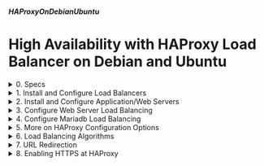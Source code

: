 ##### HAProxyOnDebianUbuntu 
# High Availability with HAProxy Load Balancer on Debian and Ubuntu

<details markdown='1'>
<summary>
0. Specs
</summary>

---
### 0.0. Abstract
High Availability Load Balancing with Letsencrypt free certificates HTTPS support.

### 0.1. Definitions
HAProxy is a powerful software for Load Balancing. 

It can be used for Level 4 (TCP) or Level 7 (HTTP) load balancing. That  means you can use it to share load on web sites or directly client server  programs.

### 0.2. Configurations

srv    : Load Balancer floating IP --> 192.168.1.210  
srvlb1 : Load Balancer 1  --> 192.168.1.221   
srvlb2 : Load Balancer 2  --> 192.168.1.222   
srvaw1 : App/Web Server 1 --> 192.168.1.223  
srvaw2 : App/Web Server 2 --> 192.168.1.224  
srvaw3 : App/Web Server 3 --> 192.168.1.225  
My SMTP Server --> 192.168.1.140 (for keepalived notify messages)

Tested with Debian 12/11 and Ubuntu 24.04/22.04 LTS Servers

A keepalived cluster of 2 load balancers will be used. Normally the first server will run, but if an error happens on the first load balancer or if it is powered off, the second load balancer will take the control of balancing. This step is not absolutely necessary but it eliminates the risk of Single Point of Failure.

This way, our infrastructure keeps running if any of the servers go offline.

2 Load Balancers will be configured with the floating IP of 192.168.1.210. An email from keepalived@www.386387.xyz to notify@www.386387.xyz will be sent if any error occurs or main server changes. 

Our Application or Web Servers must be configured exactly the same way. That way the users will never know to which server they are connected. 

For our examples, we'll install Apache and Mariadb to each App/Web server.

We'll also install galera cluster to the servers to establish Mariadb clustering. 

That way, any change of the database on a server will be replicated to the others.

First we'll load balance the web server, than we'll load balance the Mariadb database usage. At that time, you'll realize, you can load balance any kind of software.

The users only see the floating IP (192.168.1.210) of the Load Balancers, they will never see or realize the other servers or their IPs.

### 0.3. Sources:
[www.haproxy.org](https://www.haproxy.org/)  
[www.server-world.info](https://www.server-world.info/en/note?os=Ubuntu_20.04&p=haproxy&f=1)  
[cbonte.github.io/haproxy-dconv](https://cbonte.github.io/haproxy-dconv/2.3/configuration.html)  
[cbonte.github.io/haproxy-dconv](https://cbonte.github.io/haproxy-dconv/2.3/management.html)  
Book: ISBN: 9781519073846 **Load Balancing with HAProxy** by Nick Ramirez

<br>
</details>

<details markdown='1'>
<summary>
1. Install and Configure Load Balancers
</summary>

---
### 1.1. Install keepalived (srvlb1 and srvlb2)
```
sudo apt update
sudo apt install keepalived --yes
```

### 1.2. Configure First Load Balancer (srvlb1)
Create a config file

```
sudo nano /etc/keepalived/keepalived.conf
```

Fill it as below, remember to change to your IPs, also remember to rename your network adapter from enp0s3 to whatever yours is.

```
global_defs {
	notification_email {
	notify@www.386387.xyz
	}
	notification_email_from keepalived@www.386387.xyz
	smtp_server 192.168.1.140
	smtp_connect_timeout 30
	router_id load_balancer
}
vrrp_instance VI_1 {
	smtp_alert
	interface enp0s3
	virtual_router_id 51
	priority 100
	advert_int 5
	virtual_ipaddress {
	192.168.1.210
	}
}
```

### 1.3. Configure Second Load Balancer (srvlb2)
Create a config file

```
sudo nano /etc/keepalived/keepalived.conf
```

Fill it as below, remember to change to your IPs, also remember to rename your network adapter from enp0s3 to whatever yours is.

```
global_defs {
	notification_email {
	notify@www.386387.xyz
	}
	notification_email_from keepalived@www.386387.xyz
	smtp_server 192.168.1.140
	smtp_connect_timeout 30
	router_id load_balancer
}
vrrp_instance VI_1 {
	smtp_alert
	interface enp0s3
	virtual_router_id 51
	priority 90
	advert_int 5
	virtual_ipaddress {
	192.168.1.210
	}
}
```

### 1.4. Start keepalived on Load Balancers (srvlb1 and srvlb2)
```
sudo systemctl start keepalived
```

You can check the status of keepalived with the following command:

```
sudo systemctl status -l keepalived
```

### 1.5. Install haproxy on Load Balancers (srvlb1 and srvlb2)
```
sudo apt install haproxy --yes
```

Stop it for now, we'll restart it after configuring

```
sudo systemctl stop haproxy
```

<br>
</details>

<details markdown='1'>
<summary>
2. Install and Configure Application/Web Servers
</summary>

---
### 2.1. Install Apache, Mariadb and Galera Cluster on App/Web Servers (srvaw1, srvaw2, and srwaw3)

```
sudo apt update
sudo apt install apache2 mariadb-server galera-4 --yes
```

### 2.2. Create Default Web Pages for App/Web Servers
#### 2.2.1. Create a Default Web Page for the First Server (srvaw1)
Delete the original one

```
sudo rm /var/www/html/index.html
```

Create and Fill the new one

```
sudo nano /var/www/html/index.html
```

Normally, they should have all the same html files, but just to test load balancing we'll put a slight information about the server name.

```
<html>
<title>SrvAW1</title>
<body>
<h1>SrvAW1</h1>
<p>Empty yet.</p>
</body>
</html>
```

#### 2.2.2. Create a Default Web Page for the Second Server (srvaw2)
Delete the original one

```
sudo rm /var/www/html/index.html
```

Create and fill the new one

```
sudo nano /var/www/html/index.html
```

Normally, they should have the same html files, but just to test load  balancing we'll put a slight information about the server name

```
<html>
<title>SrvAW2</title>
<body>
<h1>SrvAW2</h1>
<p>Empty yet.</p>
</body>
</html>
```

#### 2.2.3. Create a Default Web Page for the Third Server (srvaw3)
Delete the original one

```
sudo rm /var/www/html/index.html
```

Create and fill the new one

```
sudo nano /var/www/html/index.html
```

Normally, they should have the same html files, but just to test load  balancing we'll put a slight information about the server name

```
<html>
<title>SrvAW3</title>
<body>
<h1>SrvAW3</h1>
<p>Empty yet.</p>
</body>
</html>
```

### 2.3. Apache Configuration for Logs (srvaw1, srvaw2, and srvaw3)
Because the web access is forwarded through the load balancer, our app/web servers sees the IP of the LB (Load Balancer) as the connecting IP. 

That way, all of the access logs (and error logs) will contain the IP of  the LB only. To overcome this situation and log the correct IPs, some configurations are needed.

#### 2.3.1. Enable Apache2 remoteip Mod (srvaw1, srvaw2, and srvaw3)
```
sudo a2enmod remoteip
```

#### 2.3.2. Change Apache Log to Contain Real IPs (srvaw1, srvaw2, and srvaw3)
When the LB forward the request, it adds a X-Forwarded-For header to the  request. We'll configure Apache2 to include the contents of that header  in the log file.

Edit Apache config file

```
sudo nano /etc/apache2/apache2.conf
```

Around line 212, add the first 2 lines, and change the second 2 lines as  below. Remember to use both of your LB IPs.

```
RemoteIPHeader X-Forwarded-For
RemoteIPInternalProxy 192.168.1.221 192.168.1.222
LogFormat "%v:%p %a %l %u %t \"%r\" %>s %O \"%{Referer}i\" \"%{User-Agent}i\"" vhost_combined
LogFormat "%a %l %u %t \"%r\" %>s %O \"%{Referer}i\" \"%{User-Agent}i\"" combined
```

#### 2.3. Restart Apache (srvaw1, srvaw2, and srvaw3)
```
sudo systemctl restart apache2
```

### 2.4. Configure Mariadb on App/Web Servers (srvaw1, srvaw2, and srvaw3)
#### 2.4.1. Secure Mariadb Installations (srvaw1, srvaw2, and srvaw3)
The following command makes some fine tunes regarding Mariadb security.

```
sudo mysql_secure_installation
```

You will be asked some questions.  

`Enter current password for root (enter for none):`  

There is no password yet, so press enter.

The next 2 questions 

`Switch to unix_socket authentication [Y/n]`   
and  
`Change the root password? [Y/n]`   

are about securing root account. In Ubuntu and Debian root account is  already protected, so you can answer n.

For the next questions you can select default answers.

#### 2.4.2. Create a Mariadb User to Access from Our Workstation (srvaw1, srvaw2, and srvaw3)
Will be used for testing, remember to change to your LB IPs and give your  password.

```
sudo mariadb
```

Run on mariadb shell

```
GRANT ALL ON *.* TO 'admin'@'192.168.1.221' IDENTIFIED BY 'Password12';
GRANT ALL ON *.* TO 'admin'@'192.168.1.222' IDENTIFIED BY 'Password12';
FLUSH PRIVILEGES;
EXIT;
```

### 2.5. Configure Galera Cluster on Mariadb (srvaw1, srvaw2, and srvaw3)
#### 2.5.1. Temporarily Stop Mariadb Before Configuration (srvaw1, srvaw2, and srvaw3)

```
sudo systemctl stop mariadb
```

#### 2.5.2. Enable Mariadb Binds to Other Computers (srvaw1, srvaw2, and srvaw3)
This is necessary for the cluster, also will let us join Mariadb from our workstation.

```
sudo nano /etc/mysql/mariadb.conf.d/50-server.cnf
```

Change the following line (Around line 27-30)

from:

```
bind-address = 127.0.0.1
```

to:

```
bind-address = 0.0.0.0
```

#### 2.5.3. Configure Galera Cluster on Mariadb (srvaw1, srvaw2, and srvaw3)

Create a new conf file and fill it

```
sudo nano /etc/mysql/mariadb.conf.d/99-cluster.cnf
```

Fill as below, remember to use your ip addresses

```
[galera]
innodb_autoinc_lock_mode = 2
wsrep_cluster_name    = "x386_cluster"
wsrep_cluster_address = "gcomm://192.168.1.223,192.168.1.224,192.168.1.225"
wsrep_provider = /usr/lib/galera/libgalera_smm.so
wsrep_provider_options = "evs.suspect_timeout=PT10S"
wsrep_on = on 
default_storage_engine = InnoDB 
innodb_doublewrite = 1 
binlog_format = ROW
```

#### 2.5.4. Start Galera Cluster On First App/Web Server (srvaw1)
**!!! You should run this only on one of the servers !!!**

```
sudo galera_new_cluster
```

This command should also starts mariadb on this node

#### 2.5.5. Start Mariadb on Other Nodes too (srvaw2 and srvaw3)

Run on the other servers:

```
sudo systemctl start mariadb
```

<br>
</details>

<details markdown='1'>
<summary>
3. Configure Web Server Load Balancing 
</summary>

---
We'll configure HAProxy to load balance 3 web servers (192.168.1.223,  192.168.1.224 and 192.168.1.225. 

### 3.1. Configure HAProxy (srvlb1 and srvlb2)
```
sudo nano /etc/haproxy/haproxy.cfg
```

Add to the end of the file

```
# define frontend for apache
frontend fe_http_80
        # listen to port 80
        bind *:80
        # set the backend
        default_backend    be_http_80
        # send X-Forwarded-For header
        option   forwardfor
# define backend for apache
backend be_http_80
        # use roundrobin algorithm for balancing
        balance  roundrobin
        # define backend servers
        server   srvaw1 192.168.1.223:80 check
        server   srvaw2 192.168.1.224:80 check
        server   srvaw3 192.168.1.225:80 check
```

### 3.2. Restart haproxy (srvlb1 and srvlb2)
```
sudo systemctl restart haproxy
```

### 3.3. Explanations
frontend is the incoming connection(s) coming to LB (Load Balancer)  
backend is the forwarding places for these icoming connection(s)  

`frontend fe_http_80`

Define a frontend connection and label it as fe_http_80. You can label it  whatever you want.

`bind *:80`

Listen incoming connection from all the IPs of the LB at port 80

`default_backend    be_http_80`

The backend for this frontend is named as be_http_80

`option  forwardfor`

Capture the IP of the client at add it with a X-Forwarded-For header. We  will use this IP at Apache log.

`backend be_http_80`

Define the backend named as be_http_80

`balance  roundrobin`

Roundrobin algorithm is used for load balancing. There are some other  algorithms too, and they will be explained at 5. Round robin algorithm  means the servers will be selected as one by one. 

`server   srvaw1 192.168.1.223:80 check`  
`server   srvaw2 192.168.1.224:80 check`  
`server   srvaw3 192.168.1.225:80 check`  

List of backend servers. srvaw1, srvaw2 and srvaw3 are used as labels. IP  and port will be used as forwarding ip and port. check parameter informs # the LB to check the backend server if the ip and port is alive. There are  some other parameters too, and they will be explained at 5.

### 3.4. Testing
You can connect to web site http://192.168.1.210 from different  workstations and see it is connecting to 192.168.1.223, 192.168.1.224, and 192.168.1.225.

<br>
</details>

<details markdown='1'>
<summary>
4. Configure Mariadb Load Balancing
</summary>

---
### 4.1. Explanations
Load Balancing an application is similar to load balancing a web server. 

All we need is determining the TCP/IP port it is using and making the  configurations using that port. We also use mode directive with tcp  keyword at backend and frontend sections to instruct HAProxy that it will  use tcp (level 4) load balancing.

Mariadb uses port 3306, so we'll make configurations with that port.

### 4.2. Configure HAProxy (srvlb1 and srvlb2)
```
sudo nano /etc/haproxy/haproxy.cfg
```

Add to the end of the file:

```
# define frontend for mariadb
frontend fe_mariadb_3306
        mode            tcp
        # listen to port 3306
        bind *:3306
        # set the backend
        default_backend    be_mariadb_3306
# define backend for mariadb
backend be_mariadb_3306
        mode            tcp
        # use roundrobin algorithm for balancing
        balance  roundrobin
        # define backend servers
        server   srvaw1 192.168.1.223:3306 check
        server   srvaw2 192.168.1.224:3306 check
        server   srvaw3 192.168.1.225:3306 check
```

### 4.3. Reload haproxy (srvlb1 and srvlb2)
We can reload the conf, without interrupting web server balancing 

```
sudo systemctl reload haproxy
```

### 4.4. Testing
You can connect from your workstation using the following command. 

**Remember:** you need to install mariadb-client package in your workstation, if you haven't done so already.

Use the password given at 2.4.2.

```
mariadb -u admin -p -h 192.168.1.210
```

If you run the following command on mariadb shell, you can tell which  server you connected.

```
SHOW VARIABLES LIKE 'hostname';
```

<br>
</details>

<details markdown='1'>
<summary>
5. More on HAProxy Configuration Options
</summary>

---
### 5.1. Default Configuration File
Default configuration file is as below:

```
global
        log /dev/log    local0
        log /dev/log    local1 notice
        chroot /var/lib/haproxy
        stats socket /run/haproxy/admin.sock mode 660 level admin expose-fd listeners
        stats timeout 30s
        user haproxy
        group haproxy
        daemon
        # Default SSL material locations
        ca-base /etc/ssl/certs
        crt-base /etc/ssl/private
        # See: https://ssl-config.mozilla.org/#server=haproxy&serve...
        ssl-default-bind-ciphers ECDHE-ECDSA-AES128-GCM-SHA256:ECDH...
        ssl-default-bind-ciphersuites TLS_AES_128_GCM_SHA256:TLS_AE...
        ssl-default-bind-options ssl-min-ver TLSv1.2 no-tls-tickets
defaults
        log     global
        mode    http
        option  httplog
        option  dontlognull
        timeout connect 5000
        timeout client  50000
        timeout server  50000
        errorfile 400 /etc/haproxy/errors/400.http
        errorfile 403 /etc/haproxy/errors/403.http
        errorfile 408 /etc/haproxy/errors/408.http
        errorfile 500 /etc/haproxy/errors/500.http
        errorfile 502 /etc/haproxy/errors/502.http
        errorfile 503 /etc/haproxy/errors/503.http
        errorfile 504 /etc/haproxy/errors/504.http
```

### 5.2. Explanation of Default Config Parameters
#### 5.2.1. global Section
The settings for "global" section is for HAProxy process settings.

- **log** options set up logging for requests and errors. Most of the time we don't need to change them.
- **chroot** option makes HAProxy run under that specific diretory, and  prevents it from accessing any other place, thus enables enhanced  security.
- **stats** options enables accessing HAProxy from the command line, and  sets it timeout value. 
- **user** and **group** options sets the user and group that HAProxy runs as.
- **daemon** option makes HAProxy run as a background process.
- **ca-base** and **crt-base** options defines the TLS (SSL) certificates if we enable SSL. We will use them when we load balance SSL sites.
- The 3 **ssl-default-**... options are specifications for SSL configuration.
 
There are much more parameters, refer to:  
[cbonte.github.io/haproxy-dconv](https://cbonte.github.io/haproxy-dconv/2.3/configuration.html#3)

#### 5.2.2. defaults Section
This section is for the default values for which we define load balancing. 

- **log global** option says that our definitions will use global log  options.
- **mode http** option states that load balancing operate on level 7 (http), if we set it as "home tcp" it operates at level 4 (tcp), as we did for mariadb load balancing.
- **option httplog** HTTP messages logging is verbosed
- **option dontlognull** don't log requests with no data
- 3 **timeout** options with milisecond values. **connect** for connection to backend servers, **client** for waiting for a client, **server** when a
response is expected from a backend server.
- **errorfile** options defines the error message html files when there is an error at the HAProxy itself. These files can be modified.

### 5.3. Other Sections
The other sections are the options we add to the end of the config file. 

At 3. and 4. we used "backend" and "frontend" sections. 

#### 5.3.1. frontend Section
frontend section defines the part of Load Balancing which is seen by the  users. We can define listening IPs and Ports here, and reference the  backend section to forward the requests.

#### 5.3.2. backend Section
In this section, we define the IPs and Ports to forwarded, we can define  algorithm, mode and some other values here.

#### 5.3.3. listen Section
There is one more possible section, which is "listen". Is it somewhat a  combination of frontend and backend. Below is a very simple example:

```
listen myproxy
     bind *:80
     server srv1 192.168.1.181:80
```

<br>
</details>

<details markdown='1'>
<summary>
6. Load Balancing Algorithms
</summary>

---
- Round Robin: Split Traffic Equally
- Weighted Round Robin: Split Traffic by Weight
- Leastconn: Split Connections Equally
- Weighted Leastconn: Split Connections by Weight
- Hash: The same requests always goes to the same servers.
- First Available: Each server sequentially take some number of connections.

### 6.1. Round Robin Algorithm
For our Apache and Mariadb LB, we used this algorithm. It is a very  simple way to split the traffic equally among the servers. All the  requests are forwarded to each server sequentially.

Example frontend and backend sections:

```
frontend fe_http_80
        bind *:80
        default_backend    be_http_80
backend be_http_80
        balance  roundrobin
        server   srv1 192.168.1.223:80 check
        server   srv2 192.168.1.224:80 check
        server   srv3 192.168.1.225:80 check
```

### 6.2. Weighted Round Robin Algorithm
Weighted Round Robing is similar to standart Round Robin, just you can  set weights to the backends, so that they can have more traffic. It is  useful, if some of your servers have more processing power.

Example frontend and backend sections, srv1 and srv2 will have 2 times  more of traffic than srv3:

```
frontend fe_http_80
        bind *:80
        default_backend    be_http_80
backend be_http_80
        balance  roundrobin
        server   srv1 192.168.1.222:80 weight 2 check
        server   srv2 192.168.1.223:80 weight 2 check
        server   srv3 192.168.1.224:80 weight 1 check
```

You can temporarily disable a backend server by disabled keyword:

```
        server   srv3 192.168.1.224:80 weight 1 disabled
```

### 6.3. Leastconn Algorithm
Leastconn algorithm splits the traffic amongst the server regarding the  connection numbers. So that, all the servers gets equal number of  connections. It is very useful for Load Balancing databases.

Example frontend and backend sections:

```
frontend fe_mariadb_3306
        mode            tcp
        bind *:3306
        default_backend    be_mariadb_3306
backend be_mariadb_3306
        mode            tcp
        balance  leastconn
        server   srv1 192.168.1.223:3306 check
        server   srv2 192.168.1.224:3306 check
        server   srv3 192.168.1.225:3306 check
```

With this algorith, a newly added server may have all the traffic # because it has no connection, to avoid it, there is a keyword named as  slowstart followed by time :

```
        server   srv4 192.168.1.232:3306 check slowstart 60s
```

### 6.4. Weighted Leastconn Algorithm
Weighted Leastconn is similar to standart Leastconn algorithm , just you  can set weights to the backends, so that they can have more traffic. It is # useful, if some of your servers have more processing power.

Example frontend and backend sections, srw1 and srv2 will have 2 times  more of connections than srv3:

```
frontend fe_mariadb_3306
        mode            tcp
        bind *:3306
        default_backend    be_mariadb_3306
backend be_mariadb_3306
        mode            tcp
        balance  leastconn
        server   srv1 192.168.1.223:3306 weight 2 check
        server   srv2 192.168.1.224:3306 weight 2 check
        server   srv3 192.168.1.225:3306 weight 1 check
```

### 6.5. HASH Uri Algorithm
This algorithm is very useful especially when load balancing static web  servers with caching. This algorithm always forwards the same requests to  the same nodes. This way, cache hits and performance increase.

Example frontend and backend sections:

```
frontend fe_http_80
        bind *:80
        default_backend    be_http_80
backend be_http_80
        balance  uri
        server   srv1 192.168.1.223:80 check
        server   srv2 192.168.1.224:80 check
        server   srv3 192.168.1.225:80 check
```

This algorithm can be used in weighted mode too. This way you can utilize the faster servers better. 

Example frontend and backend sections, srw1 and srv2 will have 2 times  more of traffic than srv3:

```
frontend fe_http_80
        bind *:80
        default_backend    be_http_80
backend be_http_80
        balance  uri
        server   srv1 192.168.1.222:80 weight 2 check
        server   srv2 192.168.1.223:80 weight 2 check
        server   srv3 192.168.1.224:80 weight 1 check
```

### 6.6. First Available Algorithm
This algorithm allows to use servers sequentially, but steps up to next  server when specified number of connection is established. That way, it  will use srv1 until the first (say) 50 connections, and after it will use  srv2 etc. This algorithm can be useful when you don't want to install a  server when it is not necessary.

Example frontend and backend sections:

```
frontend fe_http_80
        bind *:80
        default_backend    be_http_80
backend be_http_80
        balance  first
        server   srv1 192.168.1.223:80 maxconn 50
        server   srv2 192.168.1.224:80 maxconn 50
        server   srv3 192.168.1.225:80 maxconn 50
```

<br>
</details>

<details markdown='1'>
<summary>
7. URL Redirection
</summary>

---
The requested URL can be redirected depending on URL path, URL  parameters, HTTP headers, or HTTP address. This redirections could be very efficient at some circumstances.

### 7.1. URL Path Redirection
#### 7.1.0. Scenario
We have 3 folders at our webserver, folder1, folder2, and folder3. When  folder1 is requested it will be redirected to srvaw1, folder2 to srvaw2, folder3 to srvaw3. 

Otherwise the standart load balancing will keep going as it is at Section 3.

#### 7.1.1. Configuration  (srvlb1 and srvlb2)
```
sudo nano /etc/haproxy/haproxy.cfg
```

Remove previously added backend and frontend sections for HTTP and add to the end of the file:

```
frontend fe_http_80
	bind *:80
	acl acl_folder1 path_beg -i /folder1
	use_backend be_folder1 if acl_folder1
	acl acl_folder2 path_beg -i /folder2
	use_backend be_folder2 if acl_folder2
	acl acl_folder3 path_beg -i /folder3
	use_backend be_folder3 if acl_folder3
	default_backend    be_http_80
        option   forwardfor
backend be_folder1
        server   srvaw1 192.168.1.223:80 check
backend be_folder2
        server   srvaw2 192.168.1.224:80 check
backend be_folder3
        server   srvaw3 192.168.1.225:80 check
backend be_http_80
        balance  roundrobin
        server   srvaw1 192.168.1.223:80 check
        server   srvaw2 192.168.1.224:80 check
        server   srvaw3 192.168.1.225:80 check
```

Restart HAProxyy

```
sudo systemctl restart haproxy
```

You may prefer reloading haproxy, if it is already active

```
sudo systemctl reload haproxy
```
 
#### 7.1.2. Explanations
ACLs (Access Control Lists) are used to check if a URL path starts with  something.

- acl acl_folder1 path_beg -i /folder1

acl is a keyword to define an ACL, acl_folder1 is the given name for that acl, path_beg mean a condition of URL path (part of the URL after the  address) starts with something, -i means following string will be  considered as case insensitive, finally the /folder1 is the string we are  looking for.

ACL acl_folder1 is activated when a url path starts with /folder1 like in:

http://www.www.386387.xyz/folder1

For a URL of http://www.www.386387.xyz/folder1/folder2/folder3, the URL Path is: /folder1/folder2/folder3

- use_backend be_folder1 if acl_folder3

This command instructs HAProxy to use the server(s) in be_folder1 backend when acl_folder1 is activated.

Similar ACLs and Backends are created for /folder2 and /folder3 too.

There are other possible conditions for URL Path. List of them:

```
path    	exact URL path 
path_beg 	URL path begins with the string
path_end 	URL path ends with the string
path_sub 	URL path has the string as a substring
path_dir 	URL path has the string as a subdirectory
path_len 	Exact length of the URL path
path_reg 	Regex match of the URL path
```

#### 7.1.3. URL Path ACL Examples
An acl for info page

```
acl acl_info path -i /info/info.html
```

An acl for jpg and png images

```
acl acl_image path_end .jpg .png
```

An acl for image directories

```
acl acl_image2 path_dir -i /images
```

An acl for URL paths more than 20 chars

```
acl acl_long path_len gt 20
```

An acl for paths including cart

```
acl acl_cart path_sub -i cart
```

Another acl for images

```
acl acl_image3 path_reg (jpg|jpeg|bmp|gif|png)
```

### 7.2. URL Parameter Redirection
A URL parameter is a variable and  value pair. A lot of websites  including duckduckgo and google use it to send a search to the website.  Below is an example:

https://www.x386.org/?s=x386

s is the variable which stands for search and x386 is the value to search  for.

HAProxy can capture the parameter (the  variable and the value) and  redirect a certain pair to a certain website. 

#### 7.2.1. Example
Assume that we have a variable named block_number and it can have values  first, second, third, and rest. A URL for first block number will be like  something below:

http:/www.386387.xyz/?block_number=First

We want to redirect first block to a website, second and third to another website and the rest to another website. A frontend section would be like below:

```
frontend fe_blocks
	bind *:80
	acl acl_block1 url_param(block_number) -i -m str first
	use_backend be_block1 if acl_block1
	acl acl_block23 url_param(block_number) -i -m str second third
	use_backend be_block23 if acl_block23
	acl acl_blockrest url_param(block_number) -i -m str rest
	use_backend be_blockrest if acl_blockrest
	default_backend blocks
```

As you might remember -i directive is for case-insensitive string match.  -m directive is used for exact string match.

### 7.3. HTTP Header Redirection
HTTP Headers may contain many information including User-Agent, Host  (website root address), Content-Type, Referer (not referrer). For a full list, please refer:

[wikipedia.org](https://en.wikipedia.org/wiki/List_of_HTTP_header_fields)

A User-Agent HTTP Header would be something like below:

Mozilla/5.0 (X11; Ubuntu; Linux x86_64; rv:87.0) Gecko/20100101 Firefox/87.0

A host HTTP Header would be something like below:

Host: www.www.386387.xyz

A frontend section to redirect requests from mobile devices to a specific address would be:

```
frontend be_http
	bind *:80
	acl acl_mobile req.hdr(User-Agent) -i -m reg (android|iphone)
	use_backend be_mobile if acl_mobile
	default_backend be_http
```

<br>
</details>

<details markdown='1'>
<summary>
8. Enabling HTTPS at HAProxy
</summary>

---
This section deals with using https with HAProxy. Using TLS (SSL) certificates are easy with HAProxy. But we want to use LetsEncrypt certificates and certbot tool for frequent (every 2 months) renewals.

I test everything I write here, actually I write here what I do on the servers. To use LetsEncrypt certificates with certbot, the servers must be connected to the internet. So we need VPS servers. Therefore, for this section only, I use 1 HAProxy server and 2 web servers (No keepalived). 

### 8.0. Configurations & Considerations (For this section only)
www.386387.xyz: Load Balancer  --> 209.38.148.92  
srv1.386387.xyz: Web Server 1   --> 146.190.153.22  
srv2.386387.xyz: Web Server 2   --> 64.23.129.138  

Tested with Debian 12/11 and Ubuntu 24.04/22.04 LTS Servers

This section starts with fresh installed servers.

To receive (and then renew) certificates from LetsEncrypt with Certbot; either you should have a web server listening on port 80 on your server, or Certbot spins a temporary web server at port 80 when it is working. 

It is not so easy, because we bind port 80 at HAProxy configuration. 

There are some complicated solutions on the web. I found a solution which is not so painful, also looks safe to implement. 

- We install apache to our Load Balancer, but bind it on loopback adapter  (127.0.0.1). 
- HAProxy is binded to server's other IP addresses. 
- The request of LetsEncrypt's challenge directory is redirected to internal Apache server. That way Apache and HAProxy can survive together, both binding to port 80.


### 8.1. Initial Installs
We need to install HAProxy on www.386387.xyz; install apache on srv1.386387.xyz and srv2.386387.xyz and add test pages.

#### 8.1.1. Install HAProxy on Load Balancer Server (www.386387.xyz)
```
sudo apt update
sudo apt install haproxy --yes
sudo systemctl stop haproxy
```

#### 8.1.2. Install Apache on First Web Server (srv1.386387.xyz)
```
sudo apt update
sudo apt install apache2 --yes
```

Add a test page

```
sudo rm /var/www/html/index.html
sudo nano /var/www/html/index.html
```

Fill as below

```
<html>
<title>SrvAW1</title>
<body>
<h1>Srv1</h1>
<p>Empty yet.</p>
</body>
</html>
```

#### 8.1.3. Install Apache on First Web Server (srv2.386387.xyz)
```
sudo apt update
sudo apt install apache2 --yes
```

Add a test page

```
sudo rm /var/www/html/index.html
sudo nano /var/www/html/index.html
```

Fill as below

```
<html>
<title>SrvAW1</title>
<body>
<h1>Srv2</h1>
<p>Empty yet.</p>
</body>
</html>
```

### 8.2. Install And Configure Apache on Load Balancer (Run on www.386387.xyz)
```
sudo apt update
sudo apt install apache2 --yes
```

Apache may give error messages and cannot start. Don't worry, it is  because HAProxy uses port 80 already.

Configure Apache to bind only on loopback

```
sudo nano /etc/apache2/ports.conf
```

Change as Below

```
Listen 127.0.0.1:80
<IfModule ssl_module>
        Listen 127.0.0.1:443
</IfModule>
<IfModule mod_gnutls.c>
        Listen 127.0.0.1:443
</IfModule>
```

Configure the Default Site Conf to only bind to loopback IP

```
sudo nano /etc/apache2/sites-available/000-default.conf
```

Change as below, remember to change to your domains

```
<VirtualHost 127.0.0.1:80>
        ServerAdmin webmaster@localhost
        ServerName www.386387.xyz
        ServerAlias www.www.386387.xyz
        DocumentRoot /var/www/html
        ErrorLog ${APACHE_LOG_DIR}/error.log
        CustomLog ${APACHE_LOG_DIR}/access.log combined
</VirtualHost>
```

Create Letsencrypt's challenge directory

```
sudo mkdir -p /var/www/html/.well-known/acme-challenge
```

Restart Apache

```
sudo systemctl restart apache2
```

### 8.3. Configure HAProxy to Redirect to Apache (Run on www.386387.xyz)
Edit HAProxy configuration file

```
sudo nano /etc/haproxy/haproxy.cfg
```

Add to the end of the file, remember to use your servers' IPs at bind  directive. 

You can see them with "ip a" command.

```
frontend fe_http
        bind 209.38.148.92:80
        acl acl_acme path_beg -i /.well-known/acme-challenge
        use_backend be_acme if acl_acme
backend be_acme
        server self 127.0.0.1:80 check
```

Restart HAProxy

```
sudo systemctl restart haproxy
```

### 8.4. Install and Run Certbot (Run on www.386387.xyz)
Install Certbot

```
sudo apt update
sudo apt install --yes  certbot
```

Run Certbot to Produce Certificates, remember to change to your domain(s).

```
sudo certbot certonly --webroot --webroot-path /var/www/html \
   -d www.386387.xyz,386387.xyz
```

### 8.5. Generate Certificate for HAProxy (Run on www.386387.xyz)
Your LetsEncrypt certificates are located at the dir /etc/letsencrypt/live/www.386387.xyz.

Of course yours have your domain name instead of www.386387.xyz. You can see its  name with the following command: 

```
sudo ls -al /etc/letsencrypt/live
```

The directory that you see there, is your domain to replace with www.386387.xyz  at the following commands.

HAProxy certificate is generated by adding public key and private key  together to a file.

Temporarily become root and generate certificate

```
sudo -i
cd /etc/letsencrypt/live/www.386387.xyz
cat fullchain.pem privkey.pem >> haproxy.pem
exit
```

### 8.6. Configure HAProxy (Run on www.386387.xyz)
At 8.3. we made a configuration for redirecting to Apache. This time we  are configuring HAProxy website redirection with SSL.

```
sudo nano /etc/haproxy/haproxy.cfg
```

Change the end of the file as below. 

 
```
frontend fe_http
        bind 209.38.148.92:80
        bind 209.38.148.92:443 ssl crt /etc/letsencrypt/live/www.386387.xyz/haproxy.pem
        acl acl_acme path_beg -i /.well-known/acme-challenge
        use_backend be_acme if acl_acme
        default_backend    be_http
        option   forwardfor
backend be_acme
        server self 127.0.0.1:80 check
backend be_http
        balance  roundrobin
        server   srv1 146.190.153.22:80 check
        server   srv2 64.23.129.138:80 check
```

Restart HAProxy

```
sudo systemctl restart haproxy
```

SSL redirection is running now, but we have some more work to polish it.

### 8.7. Check Certbot for Renewal and Add Renewal-Hooks (Run on www.386387.xyz)
We are going to wait for 60 days to renew our certificates, but we can  simulate it with the following command:

```
sudo certbot renew --dry-run
```

If it works without any errors, most probably it will work forever.

But there is some more things to consider. Everytime the certificates  are renewed, we have to generate certificate for HAProxy and restart HAProxy to use that new certificate. 

It is easier than you think. We will create a script to do that work, and make it run everytime our certificates renewed.

Certbot runs all scripts in /etc/letsencrypt/renewal-hooks/deploy/ folder after it successfully renews a certificate. So we'll add a file there with the necessary operations

```
sudo nano /etc/letsencrypt/renewal-hooks/deploy/haproxy.sh
```

Fill as below, remember to change to your domain

```
cat /etc/letsencrypt/live/www.386387.xyz/fullchain.pem /etc/letsencrypt/live/www.386387.xyz/privkey.pem \
  >> /etc/letsencrypt/live/www.386387.xyz/haproxy.pem
systemctl restart haproxy
```

Make it executable

```
sudo chmod +x /etc/letsencrypt/renewal-hooks/deploy/haproxy.sh
```

### 8.8. Explanations
Everything is fine until now. We have our SSL (actually TLS)  certificates, they are renewed automatically. We can connect to our site  using https.

Actually only the traffic between our browser and the Load Balancer is  encrypted, the traffic between Load Balancer and the Web Servers are cleartext. This is called TLS Termination. It may not be a problem if your web servers are not connected to the internet. But to be stay safe, we'd better encrypt that traffic too. And this is called TLS re-encryption.

To establish TLS re-encryption, we'll use self signed certificates on our Web Servers, and instruct our Load Balancer to reach them using https. 

### 8.9. Enable HTTPS at Web Servers (Run on srv1.386387.xyz and srv2.386387.xyz)

Enable Apache SSL module

```
sudo a2enmod ssl
```

Restart Apache

```
sudo systemctl restart apache2
```

Create a directory for the certificates

```
sudo mkdir /etc/apache2/certs
```

Create a self signed certificate

```
sudo openssl req -x509 -nodes -days 7300 -newkey rsa:2048 \
-keyout /etc/apache2/certs/www.386387.xyz.key -out /etc/apache2/certs/www.386387.xyz.crt
```

It will ask some questions, answer them with common sense

Create a conf file for ssl site

```
sudo nano /etc/apache2/sites-available/000-virtual-ssl.conf
```

Fill as below:

```
<IfModule mod_ssl.c>
    <VirtualHost *:443>
        ServerName www.386387.xyz
        ServerAlias www.www.386387.xyz
        ServerAdmin webmaster@www.386387.xyz
        DocumentRoot /var/www/html
        ErrorLog ${APACHE_LOG_DIR}/www.386387.xyz-error.log
        CustomLog ${APACHE_LOG_DIR}/www.386387.xyz-access.log combined
        SSLEngine on
        SSLCertificateFile	/etc/apache2/certs/www.386387.xyz.crt
        SSLCertificateKeyFile	/etc/apache2/certs/www.386387.xyz.key
    </VirtualHost>
</IfModule>
```

Enable the new ssl site

```
sudo a2ensite 000-virtual-ssl.conf
```

Reload apache

```
sudo systemctl reload apache2
```

Our web servers are ready for https. Now we need to instruct our Load  Balancer to connect them through https.

### 8.10. Instruct HAProxy to Access Web Servers Through HTTPS (Run on www.386387.xyz)

```
sudo nano /etc/haproxy/haproxy.cfg
```

Change Backend Sections as below

```
backend be_acme
        server self 127.0.0.1:80 check
backend be_http
        balance  roundrobin
        server   srv1 146.190.153.22:443 check ssl verify none
        server   srv2 64.23.129.138:443 check ssl verify none
```

Restart HAProxy

```
sudo systemctl restart haproxy
```

### 8.11. Auto HTTP to HTTPS Redirection
Now when someone types https://www.386387.xyz on the browser, all the traffic  between the client and our web servers are encrypted. But if someone types http://www.386387.xyz, all the traffic goes in plain, old, clear format (unless the browser automatically converts it to https, like Firefox does). We can force HTTP to HTTPS redirection by modifying frontend section.

```
sudo nano /etc/haproxy/haproxy.cfg
```

Add following line after the bind lines of the frontend section:

```
        redirect scheme https if !{ ssl_fc }
```

The modified frontend section will look like below:

```
frontend fe_http
        bind 209.38.148.92:80
        bind 209.38.148.92:443 ssl crt /etc/letsencrypt/live/www.386387.xyz/haproxy.pem
        redirect scheme https if !{ ssl_fc }
        acl acl_acme path_beg -i /.well-known/acme-challenge
        use_backend be_acme if acl_acme
        default_backend    be_http
        option   forwardfor
```

Restart HAProxy

```
sudo systemctl restart haproxy
```

### 8.12. Server Persistance with Cookies
One final touch and we are good to go. We may want the same computers always connect to the same frontend servers. This is especially necessary  when the connection has a session information. Otherwise, the user must login again everytime the server changed. 

Server persistance can be established with cookies easily. At the backend session, a cookie directive is added and all servers are assigned to have a unique cookie.

```
sudo nano /etc/haproxy/haproxy.cfg
```

Change backend sections as below:

```
backend be_acme
        server self 127.0.0.1:80 check
backend be_http
        balance  roundrobin
	cookie ACTIVESERVER insert indirect nocache
        server   srv1 146.190.153.22:443 check ssl verify none cookie srv1
        server   srv2 64.23.129.138:443 check ssl verify none cookie srv2
```

Restart HAProxy

```
sudo systemctl restart haproxy
```

### 8.13. Final Contents of HAProxy Config File

```
cat /etc/haproxy/haproxy.cfg
```

```
global
        log /dev/log    local0
        log /dev/log    local1 notice
        chroot /var/lib/haproxy
        stats socket /run/haproxy/admin.sock mode 660 level admin expose-fd lis>
        stats timeout 30s
        user haproxy
        group haproxy
        daemon
        # Default SSL material locations
        ca-base /etc/ssl/certs
        crt-base /etc/ssl/private
        # See: https://ssl-config.mozilla.org/#server=haproxy&server-version=2.>
        ssl-default-bind-ciphers ECDHE-ECDSA-AES128-GCM-SHA256:ECDHE-RSA-AES128>
        ssl-default-bind-ciphersuites TLS_AES_128_GCM_SHA256:TLS_AES_256_GCM_SH>
        ssl-default-bind-options ssl-min-ver TLSv1.2 no-tls-tickets
defaults
        log     global
        mode    http
        option  httplog
        option  dontlognull
        timeout connect 5000
        timeout client  50000
        timeout server  50000
        errorfile 400 /etc/haproxy/errors/400.http
        errorfile 403 /etc/haproxy/errors/403.http
        errorfile 408 /etc/haproxy/errors/408.http
        errorfile 500 /etc/haproxy/errors/500.http
        errorfile 502 /etc/haproxy/errors/502.http
        errorfile 503 /etc/haproxy/errors/503.http
        errorfile 504 /etc/haproxy/errors/504.http
frontend fe_http
        bind 209.38.148.92:80
        bind 209.38.148.92:443 ssl crt /etc/letsencrypt/live/www.386387.xyz/haproxy.pem
        redirect scheme https if !{ ssl_fc }
        acl acl_acme path_beg -i /.well-known/acme-challenge
        use_backend be_acme if acl_acme
        default_backend    be_http
        option   forwardfor
backend be_acme
        server self 127.0.0.1:80 check
backend be_http
        balance  roundrobin
        cookie ACTIVESERVER insert indirect nocache
        server   srv1 146.190.153.22:443 check ssl verify none cookie srv1
        server   srv2 64.23.129.138:443 check ssl verify none cookie srv2
```

</details>

